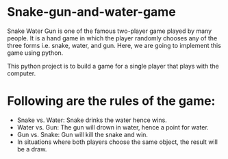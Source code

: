 # Snake-gun-and-water-game
Snake Water Gun is one of the famous two-player game played by many people. It is a hand game in which the player randomly chooses any of the three forms i.e. snake, water, and gun. Here, we are going to implement this game using python. 

This python project is to build a game for a single player that plays with the computer.

# Following are the rules of the game:

- Snake vs. Water: Snake drinks the water hence wins. 
- Water vs. Gun: The gun will drown in water, hence a point for water.
- Gun vs. Snake: Gun will kill the snake and win.
- In situations where both players choose the same object, the result will be a draw.

